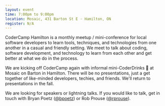 ```yaml
---
layout: event
time: 7:00pm to 9:00pm
location: Mosaic, 431 Barton St E · Hamilton, ON
register: N/A
---
```


CoderCamp Hamilton is a monthly meetup / mini-conference for local software developers to learn tools, techniques, and technologies from one another in a casual and friendly setting. We meet to talk about coding, software development, and technology to learn from each other and get better at what we do in the process.

We are kicking off CoderCamp again with informal mini-CoderDrinks 🍺 at Mosaic on Barton in Hamilton. There will be no presentations, just a get together of like-minded developers, techies, and friends. We'll return to presentations in the fall.

We are looking for speakers or lightning talks. If you would like to talk, get in touch with Bryan Poetz ([@bpoetz](https://twitter.com/bpoetz)) or Rob Prouse ([@rprouse](https://twitter.com/rprouse)).
